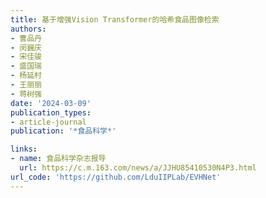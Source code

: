 ```yaml
---
title: 基于增强Vision Transformer的哈希食品图像检索
authors:
- 曹品丹
- 闵巍庆
- 宋佳骏
- 盛国瑞
- 杨延村
- 王丽丽
- 蒋树强
date: '2024-03-09'
publication_types:
- article-journal
publication: '*食品科学*'

links:
- name: 食品科学杂志报导
  url: https://c.m.163.com/news/a/JJHU85410530N4P3.html
url_code: 'https://github.com/LduIIPLab/EVHNet'
---
```

